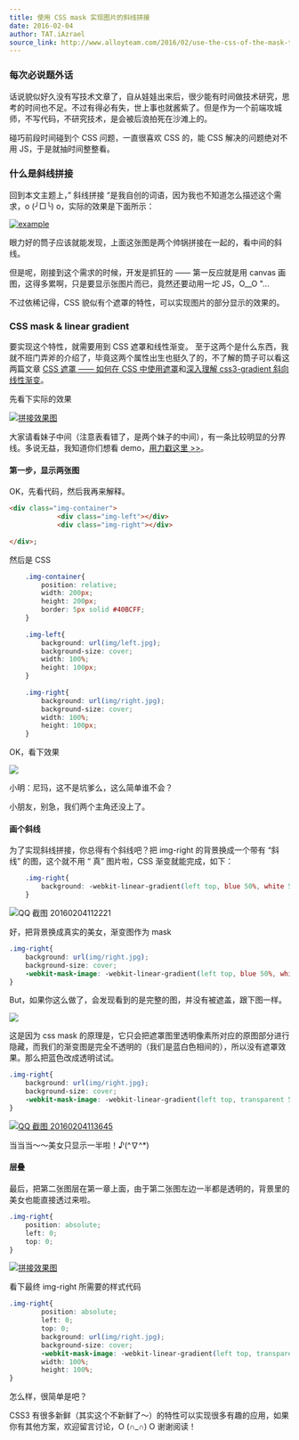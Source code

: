```yaml
---
title: 使用 CSS mask 实现图片的斜线拼接
date: 2016-02-04
author: TAT.iAzrael
source_link: http://www.alloyteam.com/2016/02/use-the-css-of-the-mask-to-achieve-a-picture-diagonal-mosaic/
---
```


### 每次必说题外话

话说貌似好久没有写技术文章了，自从娃娃出来后，很少能有时间做技术研究，思考的时间也不足。不过有得必有失，世上事也就酱紫了。但是作为一个前端攻城师，不写代码，不研究技术，是会被后浪拍死在沙滩上的。

碰巧前段时间碰到个 CSS 问题，一直很喜欢 CSS 的，能 CSS 解决的问题绝对不用 JS，于是就抽时间整整看。

### 什么是斜线拼接

回到本文主题上，” 斜线拼接 “是我自创的词语，因为我也不知道怎么描述这个需求，o (╯□╰) o，实际的效果是下面所示：

[![example](http://www.alloyteam.com/wp-content/uploads/auto_save_image/2016/02/035701rqZ.png)](http://www.alloyteam.com/wp-content/uploads/auto_save_image/2016/02/035701rqZ.png)

眼力好的筒子应该就能发现，上面这张图是两个帅锅拼接在一起的，看中间的斜线。

但是呢，刚接到这个需求的时候，开发是抓狂的 —— 第一反应就是用 canvas 画图，这得多累啊，只是要显示张图片而已，竟然还要动用一坨 JS，O\_\_O "…

不过依稀记得，CSS 貌似有个遮罩的特性，可以实现图片的部分显示的效果的。

### CSS mask & linear gradient

要实现这个特性，就需要用到 CSS 遮罩和线性渐变。 至于这两个是什么东西，我就不班门弄斧的介绍了，毕竟这两个属性出生也挺久了的，不了解的筒子可以看这两篇文章 [CSS 遮罩 —— 如何在 CSS 中使用遮罩](http://www.w3cplus.com/css3/css-masking.html)和[深入理解 css3-gradient 斜向线性渐变](http://www.zhangxinxu.com/wordpress/2013/09/%E6%B7%B1%E5%85%A5%E7%90%86%E8%A7%A3css3-gradient%E6%96%9C%E5%90%91%E7%BA%BF%E6%80%A7%E6%B8%90%E5%8F%98/)。

先看下实际的效果

[![拼接效果图](http://www.alloyteam.com/wp-content/uploads/auto_save_image/2016/02/0357027HZ.png)](http://demo.imatlas.com/use-css-mask-slash-achieve-image-stitching.html)

大家请看妹子中间（注意表看错了，是两个妹子的中间），有一条比较明显的分界线。多说无益，我知道你们想看 demo，[用力戳这里 >>](http://demo.imatlas.com/use-css-mask-slash-achieve-image-stitching.html)。

#### **第一步，显示两张图**

OK，先看代码，然后我再来解释。

```html
<div class="img-container">
            <div class="img-left"></div>
            <div class="img-right"></div>
        
</div>;
```

然后是 CSS

```css
    .img-container{
        position: relative;
        width: 200px;
        height: 200px;
        border: 5px solid #40BCFF;
    }
 
    .img-left{
        background: url(img/left.jpg);
        background-size: cover;
        width: 100%;
        height: 100px;
    }
 
    .img-right{
        background: url(img/right.jpg);
        background-size: cover;
        width: 100%;
        height: 100px;
    }
```

OK，看下效果

[![](http://www.alloyteam.com/wp-content/uploads/auto_save_image/2016/02/035703Jiv.png)](http://www.alloyteam.com/wp-content/uploads/auto_save_image/2016/02/035703Jiv.png)

小明：尼玛，这不是坑爹么，这么简单谁不会？

小朋友，别急，我们两个主角还没上了。

#### **画个斜线**

为了实现斜线拼接，你总得有个斜线吧？把 img-right 的背景换成一个带有 “斜线” 的图，这个就不用 “ 真” 图片啦，CSS 渐变就能完成，如下：

```css
    .img-right{
        background: -webkit-linear-gradient(left top, blue 50%, white 50%);
    }
```

![QQ 截图 20160204112221](http://www.alloyteam.com/wp-content/uploads/auto_save_image/2016/02/035703IQS.png)

好，把背景换成真实的美女，渐变图作为 mask

```css
.img-right{
    background: url(img/right.jpg);
    background-size: cover;
    -webkit-mask-image: -webkit-linear-gradient(left top, blue 50%, white 50%);
}
```

But，如果你这么做了，会发现看到的是完整的图，并没有被遮盖，跟下图一样。

[![](http://www.alloyteam.com/wp-content/uploads/auto_save_image/2016/02/035703Jiv.png)](http://www.alloyteam.com/wp-content/uploads/auto_save_image/2016/02/035703Jiv.png)

这是因为 css mask 的原理是，它只会把遮罩图里透明像素所对应的原图部分进行隐藏，而我们的渐变图是完全不透明的（我们是蓝白色相间的），所以没有遮罩效果。那么把蓝色改成透明试试。

```css
.img-right{
    background: url(img/right.jpg);
    background-size: cover;
    -webkit-mask-image: -webkit-linear-gradient(left top, transparent 50%, white 50%);
}
```

[![QQ 截图 20160204113645](http://www.alloyteam.com/wp-content/uploads/auto_save_image/2016/02/035704fmA.png)](http://www.alloyteam.com/wp-content/uploads/auto_save_image/2016/02/035704fmA.png)

当当当～～美女只显示一半啦！♪(^∇^\*)

#### **层叠**

最后，把第二张图层在第一章上面，由于第二张图左边一半都是透明的，背景里的美女也能直接透过来啦。

```css
.img-right{
    position: absolute;
    left: 0;
    top: 0; 
}
```

[![拼接效果图](http://www.alloyteam.com/wp-content/uploads/auto_save_image/2016/02/0357027HZ.png)](http://demo.imatlas.com/use-css-mask-slash-achieve-image-stitching.html)

看下最终 img-right 所需要的样式代码

```css
.img-right{
        position: absolute;
        left: 0;
        top: 0;
        background: url(img/right.jpg);
        background-size: cover;
        -webkit-mask-image: -webkit-linear-gradient(left top, transparent 50%, white 50%);
        width: 100%;
        height: 100%;
}
```

怎么样，很简单是吧？

CSS3 有很多新鲜（其实这个不新鲜了～）的特性可以实现很多有趣的应用，如果你有其他方案，欢迎留言讨论，O (∩\_∩) O 谢谢阅读！